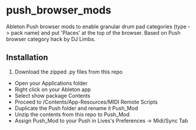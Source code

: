 # push_browser_mods
Ableton Push browser mods to enable granular drum pad categories (type -> pack name) and put 'Places' at the top of the browser. Based on Push browser category hack by DJ Limbs.

## Installation
1. Download the zipped .py files from this repo
* Open your Applications folder
* Right click on your Ableton app
* Select show package Contents
* Proceed to /Contents/App-Resources/MIDI Remote Scripts
* Duplicate the Push folder and rename it Push_Mod
* Unzip the contents from this repo to Push_Mod
* Assign Push_Mod to your Push in Lives's Preferences -> Midi/Sync Tab
